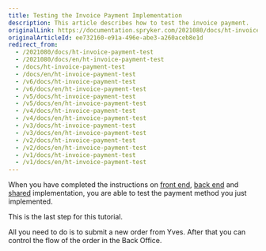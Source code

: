 ```yaml
---
title: Testing the Invoice Payment Implementation
description: This article describes how to test the invoice payment.
originalLink: https://documentation.spryker.com/2021080/docs/ht-invoice-payment-test
originalArticleId: ee732160-e91a-496e-abe3-a260aceb8e1d
redirect_from:
  - /2021080/docs/ht-invoice-payment-test
  - /2021080/docs/en/ht-invoice-payment-test
  - /docs/ht-invoice-payment-test
  - /docs/en/ht-invoice-payment-test
  - /v6/docs/ht-invoice-payment-test
  - /v6/docs/en/ht-invoice-payment-test
  - /v5/docs/ht-invoice-payment-test
  - /v5/docs/en/ht-invoice-payment-test
  - /v4/docs/ht-invoice-payment-test
  - /v4/docs/en/ht-invoice-payment-test
  - /v3/docs/ht-invoice-payment-test
  - /v3/docs/en/ht-invoice-payment-test
  - /v2/docs/ht-invoice-payment-test
  - /v2/docs/en/ht-invoice-payment-test
  - /v1/docs/ht-invoice-payment-test
  - /v1/docs/en/ht-invoice-payment-test
---
```


When you have completed the instructions on [front end](/docs/scos/dev/back-end-development/data-manipulation/payment-methods/invoice/implementing-invoice-payment-in-front-end.html), [back end](/docs/scos/dev/back-end-development/data-manipulation/payment-methods/invoice/implementing-invoice-payment-in-back-end.html) and [shared](/docs/scos/dev/back-end-development/data-manipulation/payment-methods/invoice/implementing-invoice-payment-in-front-end.html) implementation, you are able to test the payment method you just implemented.

 This is the last step for this tutorial.

All you need to do is to submit a new order from Yves. After that you can control the flow of the order in the Back Office.
